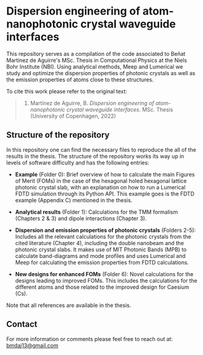 # Dispersion engineering of atom-nanophotonic crystal waveguide interfaces

This repository serves as a compilation of the code associated to Beñat Martinez de Aguirre's MSc. Thesis in Computational Physics at the Niels Bohr Institute (NBI). Using analytical methods, Meep and Lumerical we study and optimize the dispersion properties of photonic crystals as well as the emission properties of atoms close to these structures.

To cite this work please refer to the original text:
> 1. Martinez de Aguirre, B. *Dispersion engineering of atom-nanophotonic crystal waveguide interfaces*. MSc. Thesis (University of Copenhagen, 2022)

## Structure of the repository

In this repository one can find the necessary files to reproduce the all of the results in the thesis. The structure of the repository works its way up in levels of software difficulty and has the following entries:

- **Example** (Folder 0): Brief overview of how to calculate the main Figures of Merit (FOMs) in the case of the hexagonal holed hexagonal lattice photonic crystal slab, with an explanation on how to run a Lumerical FDTD simulation through its Python API. This example goes is the FDTD example (Appendix C) mentioned in the thesis.

- **Analytical results** (Folder 1): Calculations for the TMM formalism (Chapters 2 & 3) and dipole interactions (Chapter 3).

- **Dispersion and emission properties of photonic crystals** (Folders 2-5): Includes all the relevant calculations for the photonic crystals from the cited literature (Chapter 4), including the double nanobeam and the photonic crystal slabs. It makes use of MIT Photonic Bands (MPB) to calculate band-diagrams and mode profiles and uses Lumerical and Meep for calculating the emission properties from FDTD calculations.

- **New designs for enhanced FOMs** (Folder 6): Novel calculations for the designs leading to improved FOMs. This includes the calculations for the different atoms and those related to the improved design for Caesium (Cs). 

Note that all references are available in the thesis.
## Contact

For more information or comments please feel free to reach out at: <bmdaj13@gmail.com>
